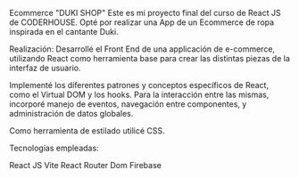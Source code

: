 Ecommerce "DUKI SHOP"
Este es mi proyecto final del curso de React JS de CODERHOUSE. Opté por realizar una App de un Ecommerce de ropa inspirada en el cantante Duki.

Realización:
Desarrollé el Front End de una applicación de e-commerce, utilizando React como herramienta base para crear las distintas piezas de la interfaz de usuario.

Implementé los diferentes patrones y conceptos específicos de React, como el Virtual DOM y los hooks. Para la interacción entre las mismas, incorporé manejo de eventos, navegación entre componentes, y administración de datos globales.

Como herramienta de estilado utilicé CSS.

Tecnologías empleadas:

React JS
Vite
React Router Dom
Firebase
